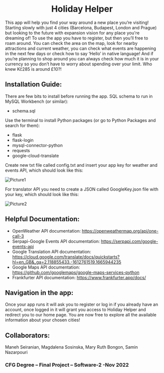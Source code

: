 <h1 align="center">
Holiday Helper
</h1>

This app will help you find your way around a new place you’re visiting! Starting slowly with just 4 cities (Barcelona, Budapest, London and Prague) but looking to the future with expansion vision for any place you're dreaming of!
To use the app you have to register, but then you’ll free to roam around. You can check the area on the map, look for nearby attractions and current weather, you can check what events are happening in the next few days or check how to say ‘Hello’ in native language! And if you’re planning to shop around you can always check how much it is in your currency so you don’t have to worry about spending over your limit. Who knew Kč285 is around £10?!

<h2> Installation Guide: </h2>
There are few bits to install before running the app. 
SQL schema to run in MySQL Workbench (or similar):

- schema.sql

Use the terminal to install Python packages (or go to Python Packages and search for them):

- flask
- flask-login
- mysql-connector-python
- requests
- google-cloud-translate

Create new txt file called config.txt and insert your app key for weather and events API, which should look like this:

![Picture1](https://user-images.githubusercontent.com/109172518/199459455-e020fe02-e89c-40df-9cfa-55d47cec3dba.png)


For translator API you need to create a JSON called GoogleKey.json file with your key, which should look like this:

![Picture2](https://user-images.githubusercontent.com/109172518/199459507-496fde9b-b68d-41d7-9d68-4791fea9944b.png)


<h2> Helpful Documentation: </h2>

- OpenWeather API documentation: https://openweathermap.org/api/one-call-3
- Serpapi-Google Events API documentation: https://serpapi.com/google-events-api
- Google Translation API documentation: https://cloud.google.com/translate/docs/quickstarts?hl=en_GB&_ga=2.118855433.-1612761519.1665944235
- Google Maps API documentation: https://github.com/googlemaps/google-maps-services-python
- Frankfurter API documentation: https://www.frankfurter.app/docs/

<h2> Navigation in the app: </h2>
Once your app runs it will ask you to register or log in if you already have an account, once logged in it will grant you access to Holiday Helper and redirect you to our home page. You are now free to explore all the available information about your chosen cities!

<h2> Collaborators: </h2>
Maneh Seiranian, Magdalena Sosinska, Mary Ruth Bongon, Samin Nazarpouri

<h3> CFG Degree – Final Project – Software-2 -Nov 2022 </h3>
